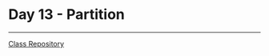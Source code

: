# Day 13 - Partition



--------------
[Class Repository](https://github.com/lvgalvao/data-engineering-roadmap/tree/main/Bootcamp%20-%20SQL%20e%20Analytics/Aula-13)
